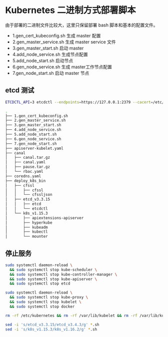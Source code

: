 
# Kubernetes 二进制方式部署脚本

由于部署的二进制文件比较大，这里只保留部署 bash 脚本和基本的配置文件。

- 1.gen_cert_kubeconfig.sh 生成 master 配置
- 2.gen_master_service.sh 生成 master service 文件
- 3.gen_master_start.sh 启动 master 
- 4.add_node_service.sh 生成节点配置
- 5.add_node_start.sh 启动节点
- 6.gen_node_service.sh 生成 master工作节点配置
- 7.gen_node_start.sh 启动 master 节点

## etcd 测试

```bash
ETCDCTL_API=3 etcdctl --endpoints=https://127.0.0.1:2379 --cacert=/etc/kubernetes/config/ca.pem --cert=/etc/kubernetes/config/kubernetes.pem --key=/etc/kubernetes/config/kubernetes-key.pem get / --prefix --keys-only
```

```bash
.
├── 1.gen_cert_kubeconfig.sh
├── 2.gen_master_service.sh
├── 3.gen_master_start.sh
├── 4.add_node_service.sh
├── 5.add_node_start.sh
├── 6.gen_node_service.sh
├── 7.gen_node_start.sh
├── apiserver-kubelet.yaml
├── canal
│   ├── canal.tar.gz
│   ├── canal.yaml
│   ├── pause.tar.gz
│   └── rbac.yaml
├── coredns.yaml
├── deploy_k8s_bin
│   ├── cfssl
│   │   ├── cfssl
│   │   └── cfssljson
│   ├── etcd_v3.3.15
│   │   ├── etcd
│   │   └── etcdctl
│   └── k8s_v1.15.3
│       ├── apiextensions-apiserver
│       ├── hyperkube
│       ├── kubeadm
│       ├── kubectl
│       └── mounter
```

## 停止服务

```bash
sudo systemctl daemon-reload \
  && sudo systemctl stop kube-scheduler \
  && sudo systemctl stop kube-controller-manager \
  && sudo systemctl stop kube-apiserver \
  && sudo systemctl stop etcd

sudo systemctl daemon-reload \
  && sudo systemctl stop kube-proxy \
  && sudo systemctl stop kubelet \
  && sudo systemctl stop docker

rm -rf /etc/kubernetes && rm -rf /var/lib/kubelet && rm -rf /var/lib/kube-proxy

sed -i 's/etcd_v3.3.15/etcd_v3.4.3/g' *.sh
sed -i 's/k8s_v1.15.3/k8s_v1.16.2/g' *.sh
```
